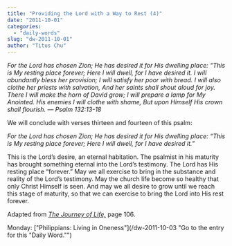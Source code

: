 ```yaml
---
title: "Providing the Lord with a Way to Rest (4)"
date: "2011-10-01"
categories: 
  - "daily-words"
slug: "dw-2011-10-01"
author: "Titus Chu"
---
```


_For the Lord has chosen Zion; He has desired it for His dwelling place: “This is My resting place forever; Here I will dwell, for I have desired it. I will abundantly bless her provision; I will satisfy her poor with bread. I will also clothe her priests with salvation, And her saints shall shout aloud for joy. There I will make the horn of David grow; I will prepare a lamp for My Anointed. His enemies I will clothe with shame, But upon Himself His crown shall flourish._ _— Psalm 132:13-18_

We will conclude with verses thirteen and fourteen of this psalm:

_For the Lord has chosen Zion; He has desired it for His dwelling place: “This is My resting place forever; Here I will dwell, for I have desired it.”_

This is the Lord’s desire, an eternal habitation. The psalmist in his maturity has brought something eternal into the Lord’s testimony. The Lord has His resting place “forever.” May we all exercise to bring in the substance and reality of the Lord’s testimony. May the church life become so healthy that only Christ Himself is seen. And may we all desire to grow until we reach this stage of maturity, so that we can exercise to bring the Lord into His rest forever.

Adapted from _[The Journey of Life,](/book-journey "Go to the listing for this book.")_ page 106.

Monday: ["Philippians: Living in Oneness"](/dw-2011-10-03 "Go to the entry for this "Daily Word."")
